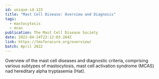 ```yaml
---
id: unique-id-123
title: "Mast Cell Disease: Overview and Diagnosis"
tags:
  - mastocytocis
  - mcas
publication: The Mast Cell Disease Society
date: 2022-04-24T22:12:03.284Z
link: https://tmsforacure.org/overview/
batch: April 2022
---
```

Overview of the mast cell diseases and diagnostic criteria, comprising various subtypes of mastocytosis, mast cell activation syndrome (MCAS) nad hereditary alpha tryptasemia (Hat).